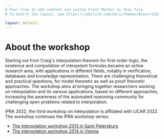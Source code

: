 ```yaml
---
# Feel free to add content and custom Front Matter to this file.
# To modify the layout, see https://jekyllrb.com/docs/themes/#overriding-theme-defaults

layout: default
---
```


<h1>About the workshop</h1>

Starting out from Craig's interpolation theorem for first-order logic, the
existence and computation of interpolant formulas became an
active research area, with applications in different fields, notably in verification,
databases and knowledge representation. There are challenging theoretical and
practical questions, for model theoretic as well as proof theoretic
approaches. The workshop aims at bringing together researchers working on
interpolation and its various applications, based on different approaches,
increasing the awareness of the automated reasoning community for challenging
open problems related to interpolation.

iPRA 2022, the third workshop on interpolation is affiliated with IJCAR 2022. The workshop continues the iPRA workshop series:
* <a href="http://cav2013.forsyte.at/workshops/interpolation/index.html">The interpolation workshop 2013 in Saint Petersburg</a>
* <a href="https://easychair.org/smart-program/VSL2014/iPRA-index.html">The interpolation workshop 2014 in Vienna</a>